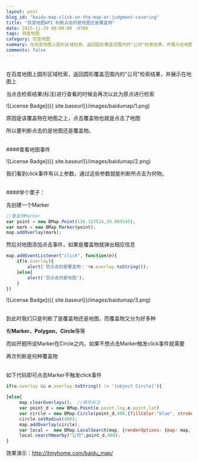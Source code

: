 ```yaml
---
layout: post
blog_id: "baidu-map-click-on-the-map-or-judgment-covering"
title: "百度地图API 判断点击的是地图还是覆盖物"
date: 2015-11-29 00:00:00 -0700
tags: 百度地图
category: 百度地图
summary: 在百度地图上圆形区域检索，返回圆形覆盖范围内的"公司"检索结果，并展示在地图上
comments: false
---
```

</br>
在百度地图上圆形区域检索，返回圆形覆盖范围内的"公司"检索结果，并展示在地图上

当点击检索结果(标注)进行查看的时候会再次以此为原点进行检索

![License Badge]({{ site.baseurl}}/images/baidumap/1.png)

原因是该覆盖物在地图之上，点击覆盖物也就是点击了地图

所以要判断点击的是地图还是覆盖物。

</br>
####查看地图事件

![License Badge]({{ site.baseurl}}/images/baidumap/2.png)

我们看到click事件有以上参数，通过这些参数就能判断所点击为何物。

</br>
####举个栗子：

先创建一个Marker

```js
//覆盖物Marker
var point = new BMap.Point(116.323524,39.989145);
var mark = new BMap.Marker(point);
map.addOverlay(mark);
```

然后对地图添加点击事件，如果是覆盖物就弹出相应信息

```js
map.addEventListener("click", function(e){ 
	if(e.overlay){
	    alert('您点击的是覆盖物：'+e.overlay.toString());   
	}else{
	    alert('您点击的是地图');
	}						    
})
```

![License Badge]({{ site.baseurl}}/images/baidumap/3.png)

</br>
到此时我们只是判断了是覆盖物还是地图，而覆盖物又分为好多种

有**Marker、Polygon、Circle**等等

而如开题所说Marker在Circle之内，如果不想点击Marker触发click事件就需要

再次判断是何种覆盖物

</br>
如下代码即可点击Marker不触发click事件

```js
if(e.overlay && e.overlay.toString() != '[object Circle]'){

}else{
     map.clearOverlays();  //移除标注
     var point_d = new BMap.Point(e.point.lng,e.point.lat)
     var circle = new BMap.Circle(point_d,400,{fillColor:"blue", strokeWeight: 1 ,fillOpacity: 0.3, strokeOpacity: 0.3});
     circle.setRadius(400);
     map.addOverlay(circle);
     var local =  new BMap.LocalSearch(map, {renderOptions: {map: map, autoViewport: false}});  
     local.searchNearby("公司",point_d,400);
}
```

效果演示：http://itmyhome.com/baidu_map/

</br>
